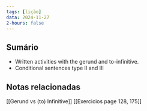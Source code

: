 ```yaml
---
tags: [lição]
data: 2024-11-27
2-hours: false
---
```


## Sumário
- Written activities with the gerund and to-infinitive.
- Conditional sentences type II and III
## Notas relacionadas
[[Gerund vs (to) Infinitive]]
[[Exercicios page 128, 175]]